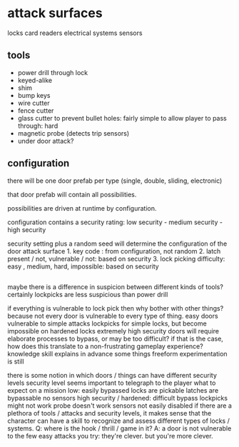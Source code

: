 # attack surfaces
locks
card readers
electrical systems
sensors

## tools
* power drill through lock
* keyed-alike
* shim
* bump keys
* wire cutter
* fence cutter
* glass cutter
    to prevent bullet holes: fairly simple
    to allow player to pass through: hard
* magnetic probe (detects trip sensors)
* under door attack?

## configuration

there will be one door prefab per type (single, double, sliding, electronic)

that door prefab will contain all possibilities.

possibilities are driven at runtime by configuration.

configuration contains a security rating:
    low security - medium security - high security

security setting plus a random seed will determine the configuration of the door attack surface
    1. key code : from configuration, not random
    2. latch present / not, vulnerable / not: based on security
    3. lock picking difficulty: easy , medium, hard, impossible: based on security
    

##


maybe there is a difference in suspicion between different kinds of tools?
    certainly lockpicks are less suspicious than power drill

if everything is vulnerable to lock pick then why bother with other things?
    because not every door is vulnerable to every type of thing.
    easy doors vulnerable to simple attacks
    lockpicks for simple locks, but become impossible on hardened locks
    extremely high security doors will require elaborate processes to bypass, or may be too difficult?
if that is the case, how does this translate to a non-frustrating gameplay experience?
    knowledge skill explains in advance some things
    freeform experimentation is still 

there is some notion in which doors / things can have different security levels
    security level seems important to telegraph to the player what to expect on a mission
    low: easily bypassed
        locks are pickable
        latches are bypassable
        no sensors
    high security / hardened: difficult bypass
        lockpicks might not work
        probe doesn't work
        sensors not easily disabled
if there are a plethora of tools / attacks and security levels, it makes sense that the character can have a skill to 
    recognize and assess different types of locks / systems.
    Q: where is the hook / thrill / game in it?
    A: a door is not vulnerable to the few easy attacks you try: they're clever. but you're more clever.
